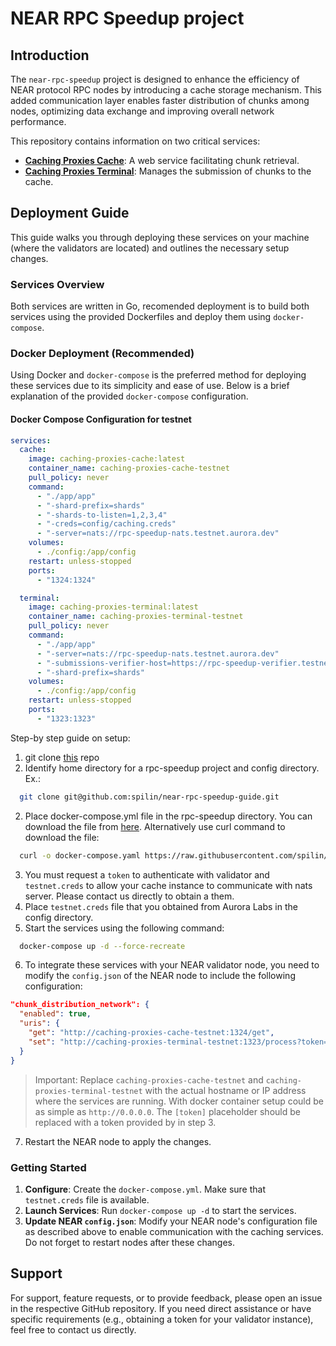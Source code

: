 # NEAR RPC Speedup project

## Introduction

The `near-rpc-speedup` project is designed to enhance the efficiency of NEAR protocol RPC nodes by introducing a cache storage mechanism. This added communication layer enables faster distribution of chunks among nodes, optimizing data exchange and improving overall network performance.

This repository contains information on two critical services:
- [**Caching Proxies Cache**](https://github.com/aurora-is-near/caching-proxies-cache): A web service facilitating chunk retrieval.
- [**Caching Proxies Terminal**](https://github.com/aurora-is-near/caching-proxies-terminal): Manages the submission of chunks to the cache.

## Deployment Guide

This guide walks you through deploying these services on your machine (where the validators are located) and outlines the necessary setup changes.

### Services Overview

Both services are written in Go, recomended deployment is to build both services using the provided Dockerfiles and deploy them using `docker-compose`.

### Docker Deployment (Recommended)

Using Docker and `docker-compose` is the preferred method for deploying these services due to its simplicity and ease of use. Below is a brief explanation of the provided `docker-compose` configuration.

#### Docker Compose Configuration for testnet

```yaml
services:
  cache:
    image: caching-proxies-cache:latest
    container_name: caching-proxies-cache-testnet
    pull_policy: never
    command:
      - "./app/app"
      - "-shard-prefix=shards"
      - "-shards-to-listen=1,2,3,4"
      - "-creds=config/caching.creds"
      - "-server=nats://rpc-speedup-nats.testnet.aurora.dev"
    volumes:
      - ./config:/app/config
    restart: unless-stopped
    ports:
      - "1324:1324"

  terminal:
    image: caching-proxies-terminal:latest
    container_name: caching-proxies-terminal-testnet
    pull_policy: never
    command:
      - "./app/app"
      - "-server=nats://rpc-speedup-nats.testnet.aurora.dev"
      - "-submissions-verifier-host=https://rpc-speedup-verifier.testnet.aurora.dev/authenticate"
      - "-shard-prefix=shards"
    volumes:
      - ./config:/app/config
    restart: unless-stopped
    ports:
      - "1323:1323"
```

Step-by step guide on setup:
1. git clone [this]() repo 
1. Identify home directory for a rpc-speedup project and config directory. Ex.:
```bash
  git clone git@github.com:spilin/near-rpc-speedup-guide.git
```
2. Place docker-compose.yml file in the rpc-speedup directory. You can download the file from [here](https://github.com/spilin/near-rpc-speedup-guide/blob/master/docker-compose.yaml). Alternatively use curl command to download the file:
```bash
  curl -o docker-compose.yaml https://raw.githubusercontent.com/spilin/near-rpc-speedup-guide/master/docker-compose.yaml
```
3. You must request a `token` to authenticate with validator and `testnet.creds` to allow your cache instance to communicate with nats server. Please contact us directly to obtain a them.
4. Place `testnet.creds` file that you obtained from Aurora Labs in the config directory. 
5. Start the services using the following command:
```bash
  docker-compose up -d --force-recreate
```
6. To integrate these services with your NEAR validator node, you need to modify the `config.json` of the NEAR node to include the following configuration:

```json
"chunk_distribution_network": {
  "enabled": true,
  "uris": {
    "get": "http://caching-proxies-cache-testnet:1324/get",
    "set": "http://caching-proxies-terminal-testnet:1323/process?token=[token]"
  }
}
```

>Important:
Replace `caching-proxies-cache-testnet` and `caching-proxies-terminal-testnet` with the actual hostname or IP address where the services are running. With docker container setup could be as simple as `http://0.0.0.0`. The `[token]` placeholder should be replaced with a token provided by in step 3.

7. Restart the NEAR node to apply the changes.

### Getting Started

1. **Configure**: Create the `docker-compose.yml`. Make sure that `testnet.creds` file is available.
2. **Launch Services**: Run `docker-compose up -d` to start the services.
3. **Update NEAR `config.json`**: Modify your NEAR node's configuration file as described above to enable communication with the caching services. Do not forget to restart nodes after these changes.

## Support

For support, feature requests, or to provide feedback, please open an issue in the respective GitHub repository. If you need direct assistance or have specific requirements (e.g., obtaining a token for your validator instance), feel free to contact us directly.